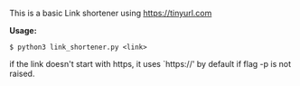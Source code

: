 This is a basic Link shortener using https://tinyurl.com

**Usage:**
```
$ python3 link_shortener.py <link>
```

if the link doesn't start with https, it uses `https://' by default if flag -p is not raised. 
